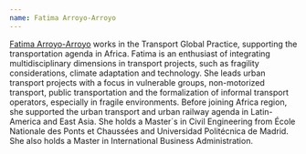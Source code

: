 ```yaml
---
name: Fatima Arroyo-Arroyo 
---
```

[Fatima Arroyo-Arroyo](https://blogs.worldbank.org/team/fatima-arroyo-arroyo) works in the Transport Global Practice, supporting the transportation agenda in Africa. Fatima is an enthusiast of integrating multidisciplinary dimensions in transport projects, such as fragility considerations, climate adaptation and technology. She leads urban transport projects with a focus in vulnerable groups, non-motorized transport, public transportation and the formalization of informal transport operators, especially in fragile environments. Before joining Africa region, she supported the urban transport and urban railway agenda in Latin-America and East Asia. She holds a Master´s in Civil Engineering from École Nationale des Ponts et Chaussées and Universidad Politécnica de Madrid. She also holds a Master in International Business Administration.